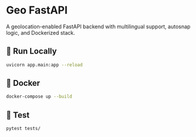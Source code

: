 # Geo FastAPI

A geolocation-enabled FastAPI backend with multilingual support, autosnap logic, and Dockerized stack.

## 🚀 Run Locally

```bash
uvicorn app.main:app --reload
```

## 🐳 Docker

```bash
docker-compose up --build
```

## 🧪 Test

```bash
pytest tests/
```
